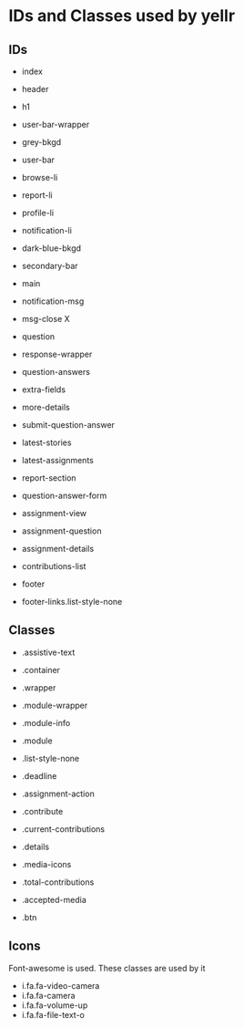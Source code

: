 # IDs and Classes used by yellr

## IDs
- index
- header
- h1

- user-bar-wrapper
- grey-bkgd
- user-bar
- browse-li
- report-li
- profile-li
- notification-li
- dark-blue-bkgd
- secondary-bar

- main
- notification-msg
- msg-close X
- question
- response-wrapper
- question-answers
- extra-fields
- more-details
- submit-question-answer

- latest-stories
- latest-assignments

- report-section
- question-answer-form

- assignment-view
- assignment-question
- assignment-details
- contributions-list

- footer
- footer-links.list-style-none


## Classes
- .assistive-text
- .container
- .wrapper

- .module-wrapper
- .module-info
- .module

- .list-style-none
- .deadline
- .assignment-action
- .contribute
- .current-contributions
- .details
- .media-icons

- .total-contributions
- .accepted-media
- .btn


## Icons
Font-awesome is used. These classes are used by it
- i.fa.fa-video-camera
- i.fa.fa-camera
- i.fa.fa-volume-up
- i.fa.fa-file-text-o


